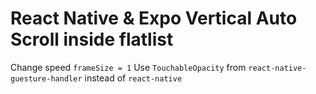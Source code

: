 # React Native & Expo Vertical Auto Scroll inside flatlist

Change speed `frameSize = 1`
Use `TouchableOpacity` from `react-native-guesture-handler` instead of `react-native`
